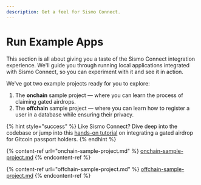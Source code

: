 ```yaml
---
description: Get a feel for Sismo Connect.
---
```


# Run Example Apps

This section is all about giving you a taste of the Sismo Connect integration experience. We'll guide you through running local applications integrated with Sismo Connect, so you can experiment with it and see it in action.

We've got two example projects ready for you to explore:

1. The **onchain** sample project — where you can learn the process of claiming gated airdrops.
2. The **offchain** sample project — where you can learn how to register a user in a database while ensuring their privacy.

{% hint style="success" %}
Like Sismo Connect? Dive deep into the codebase or jump into this [hands-on tutorial](../tutorials/onchain-tutorials/tuto.md) on integrating a gated airdrop for Gitcoin passport holders.&#x20;
{% endhint %}

{% content-ref url="onchain-sample-project.md" %}
[onchain-sample-project.md](onchain-sample-project.md)
{% endcontent-ref %}

{% content-ref url="offchain-sample-project.md" %}
[offchain-sample-project.md](offchain-sample-project.md)
{% endcontent-ref %}
